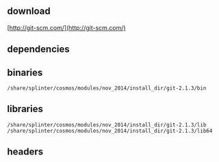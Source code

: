 ## download

[http://git-scm.com/](http://git-scm.com/)

## dependencies

## binaries

	/share/splinter/cosmos/modules/nov_2014/install_dir/git-2.1.3/bin

## libraries

	/share/splinter/cosmos/modules/nov_2014/install_dir/git-2.1.3/lib
	/share/splinter/cosmos/modules/nov_2014/install_dir/git-2.1.3/lib64

## headers

